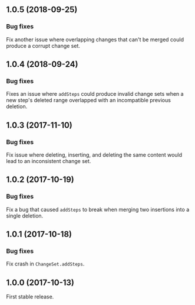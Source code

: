 ## 1.0.5 (2018-09-25)

### Bug fixes

Fix another issue where overlapping changes that can't be merged could produce a corrupt change set.

## 1.0.4 (2018-09-24)

### Bug fixes

Fixes an issue where `addSteps` could produce invalid change sets when a new step's deleted range overlapped with an incompatible previous deletion.

## 1.0.3 (2017-11-10)

### Bug fixes

Fix issue where deleting, inserting, and deleting the same content would lead to an inconsistent change set.

## 1.0.2 (2017-10-19)

### Bug fixes

Fix a bug that caused `addSteps` to break when merging two insertions into a single deletion.

## 1.0.1 (2017-10-18)

### Bug fixes

Fix crash in `ChangeSet.addSteps`.

## 1.0.0 (2017-10-13)

First stable release.
